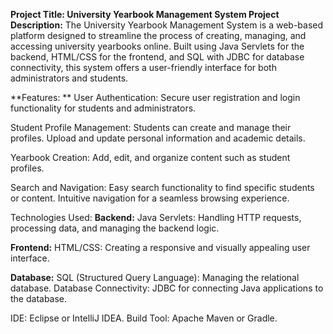 **Project Title: University Yearbook Management System
Project Description:**
The University Yearbook Management System is a web-based platform designed to streamline the process of creating, managing, and accessing university yearbooks online. Built using Java Servlets for the backend, HTML/CSS for the frontend, and SQL with JDBC for database connectivity, this system offers a user-friendly interface for both administrators and students.

**Features:
**
User Authentication:
Secure user registration and login functionality for students and administrators.

Student Profile Management:
Students can create and manage their profiles.
Upload and update personal information and academic details.

Yearbook Creation:
Add, edit, and organize content such as student profiles.

Search and Navigation:
Easy search functionality to find specific students or content.
Intuitive navigation for a seamless browsing experience.

Technologies Used:
**Backend:**
Java Servlets: Handling HTTP requests, processing data, and managing the backend logic.

**Frontend:**
HTML/CSS: Creating a responsive and visually appealing user interface.

**Database:**
SQL (Structured Query Language): Managing the relational database.
Database Connectivity: JDBC for connecting Java applications to the database.

IDE: Eclipse or IntelliJ IDEA.
Build Tool: Apache Maven or Gradle.
